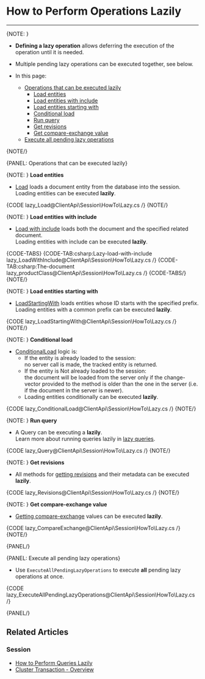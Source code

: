 # How to Perform Operations Lazily

---

{NOTE: }

* **Defining a lazy operation** allows deferring the execution of the operation until it is needed.  

* Multiple pending lazy operations can be executed together, see below. 

* In this page:
   * [Operations that can be executed lazily](../../../client-api/session/how-to/perform-operations-lazily#operations-that-can-be-executed-lazily)  
      * [Load entities](../../../client-api/session/how-to/perform-operations-lazily#loadEntities)  
      * [Load entities with include](../../../client-api/session/how-to/perform-operations-lazily#loadWithInclude)  
      * [Load entities starting with](../../../client-api/session/how-to/perform-operations-lazily#loadStartingWith)
      * [Conditional load](../../../client-api/session/how-to/perform-operations-lazily#conditionalLoad)
      * [Run query](../../../client-api/session/how-to/perform-operations-lazily#runQuery)
      * [Get revisions](../../../client-api/session/how-to/perform-operations-lazily#getRevisions)  
      * [Get compare-exchange value](../../../client-api/session/how-to/perform-operations-lazily#getCompareExchange)     
   * [Execute all pending lazy operations](../../../client-api/session/how-to/perform-operations-lazily#execute-all-pending-lazy-operations)  

{NOTE/}

{PANEL: Operations that can be executed lazily}

{NOTE: }
<a id="loadEntities" /> __Load entities__

* [Load](../../../client-api/session/loading-entities#load) loads a document entity from the database into the session.  
  Loading entities can be executed __lazily__.   

{CODE lazy_Load@ClientApi\Session\HowTo\Lazy.cs /}
{NOTE/}

{NOTE: }
<a id="loadWithInclude" /> __Load entities with include__

* [Load with include](../../../client-api/session/loading-entities#load-with-includes) loads both the document and the specified related document.    
  Loading entities with include can be executed __lazily__.

{CODE-TABS}
{CODE-TAB:csharp:Lazy-load-with-include lazy_LoadWithInclude@ClientApi\Session\HowTo\Lazy.cs /}
{CODE-TAB:csharp:The-document lazy_productClass@ClientApi\Session\HowTo\Lazy.cs /}
{CODE-TABS/}
{NOTE/}

{NOTE: }
<a id="loadStartingWith" /> __Load entities starting with__

* [LoadStartingWith](../../../client-api/session/loading-entities#loadstartingwith) loads entities whose ID starts with the specified prefix.  
  Loading entities with a common prefix can be executed __lazily__.

{CODE lazy_LoadStartingWith@ClientApi\Session\HowTo\Lazy.cs /}
{NOTE/}

{NOTE: }
<a id="conditionalLoad" /> __Conditional load__

* [ConditionalLoad](../../../client-api/session/loading-entities#conditionalload) logic is: 
  * If the entity is already loaded to the session:  
    no server call is made, the tracked entity is returned.    
  * If the entity is Not already loaded to the session:  
    the document will be loaded from the server only if the change-vector provided to the method is older than the one in the server
    (i.e. if the document in the server is newer).
  * Loading entities conditionally can be executed __lazily__.  

{CODE lazy_ConditionalLoad@ClientApi\Session\HowTo\Lazy.cs /}
{NOTE/}

{NOTE: }
<a id="runQuery" /> __Run query__

* A Query can be executing a __lazily__.  
  Learn more about running queries lazily in [lazy queries](../../../client-api/session/querying/how-to-perform-queries-lazily).

{CODE lazy_Query@ClientApi\Session\HowTo\Lazy.cs /}
{NOTE/}

{NOTE: }
<a id="getRevisions" /> __Get revisions__

* All methods for [getting revisions](../../../client-api/session/revisions/loading#revisions-loading-revisions) and their metadata can be executed __lazily__.

{CODE lazy_Revisions@ClientApi\Session\HowTo\Lazy.cs /}
{NOTE/}

{NOTE: }
<a id="getCompareExchange" /> __Get compare-exchange value__

* [Getting compare-exchange](../../../client-api/session/cluster-transaction/compare-exchange#get-compare-exchange) values can be executed __lazily__.

{CODE lazy_CompareExchange@ClientApi\Session\HowTo\Lazy.cs /}
{NOTE/}

{PANEL/}

{PANEL: Execute all pending lazy operations}

* Use `ExecuteAllPendingLazyOperations` to execute **all** pending lazy operations at once. 

{CODE lazy_ExecuteAllPendingLazyOperations@ClientApi\Session\HowTo\Lazy.cs /}

{PANEL/}

## Related Articles

### Session

- [How to Perform Queries Lazily](../../../client-api/session/querying/how-to-perform-queries-lazily)
- [Cluster Transaction - Overview](../../../client-api/session/cluster-transaction/overview)
